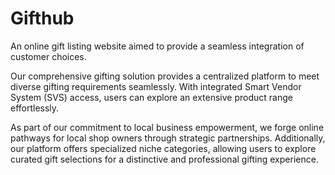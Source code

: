 # Gifthub

An online gift listing website aimed to provide a seamless integration of customer choices.




Our comprehensive gifting solution provides a centralized platform to meet diverse gifting requirements seamlessly. With integrated Smart Vendor System (SVS) access, users can explore an extensive product range effortlessly.

As part of our commitment to local business empowerment, we forge online pathways for local shop owners through strategic partnerships. Additionally, our platform offers specialized niche categories, allowing users to explore curated gift selections for a distinctive and professional gifting experience.
